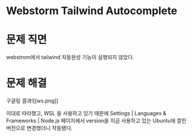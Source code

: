 # Webstorm Tailwind Autocomplete 

# 문제 직면

webstrom에서 tailwind 자동완성 기능이 실행되지 않았다.

# 문제 해결

구글링 결과![[ws.png]]

이대로 따라했고,
WSL 을 사용하고 있기 때문에 Settings | Languages & Frameworks | Node.js 페이지에서 version을 지금 사용하고 있는 Ubuntu에 깔린 버전으로 변경했더니 작동됐다.